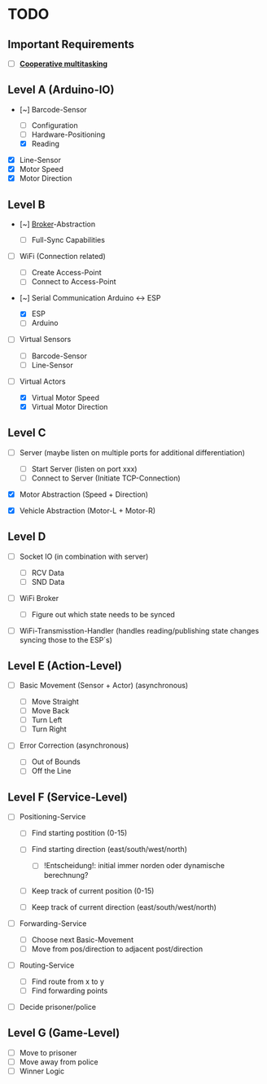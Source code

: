 # TODO

## Important Requirements

* [ ] [__Cooperative multitasking__](https://en.wikipedia.org/wiki/Cooperative_multitasking)

## Level A (Arduino-IO)

* [~] Barcode-Sensor

    * [ ] Configuration
    * [ ] Hardware-Positioning
    * [x] Reading

* [x] Line-Sensor
* [x] Motor Speed
* [x] Motor Direction

## Level B

* [~] [Broker](https://en.wikipedia.org/wiki/Broker_pattern)-Abstraction

    * [ ] Full-Sync Capabilities

* [ ] WiFi (Connection related)

    * [ ] Create Access-Point
    * [ ] Connect to Access-Point

* [~] Serial Communication Arduino <-> ESP

    * [x] ESP
    * [ ] Arduino

* [ ] Virtual Sensors

    * [ ] Barcode-Sensor
    * [ ] Line-Sensor

* [ ] Virtual Actors

    * [x] Virtual Motor Speed
    * [x] Virtual Motor Direction

## Level C

* [ ] Server (maybe listen on multiple ports for additional differentiation)

    * [ ] Start Server (listen on port xxx)
    * [ ] Connect to Server (Initiate TCP-Connection)

* [x] Motor Abstraction (Speed + Direction)
* [x] Vehicle Abstraction (Motor-L + Motor-R)

## Level D

* [ ] Socket IO (in combination with server)

    * [ ] RCV Data
    * [ ] SND Data

* [ ] WiFi Broker

    * [ ] Figure out which state needs to be synced

* [ ] WiFi-Transmisstion-Handler (handles reading/publishing state changes syncing those to the ESP´s)

## Level E (Action-Level)

* [ ] Basic Movement (Sensor + Actor) (asynchronous)

    * [ ] Move Straight
    * [ ] Move Back
    * [ ] Turn Left
    * [ ] Turn Right

* [ ] Error Correction (asynchronous)

    * [ ] Out of Bounds
    * [ ] Off the Line

## Level F (Service-Level)

* [ ] Positioning-Service

    * [ ] Find starting postition (0-15)
    * [ ] Find starting direction (east/south/west/north)

        * [ ] !Entscheidung!: initial immer norden oder dynamische berechnung?

    * [ ] Keep track of current position (0-15)
    * [ ] Keep track of current direction (east/south/west/north)

* [ ] Forwarding-Service

    * [ ] Choose next Basic-Movement
    * [ ] Move from pos/direction to adjacent post/direction

* [ ] Routing-Service
    
    * [ ] Find route from x to y
    * [ ] Find forwarding points

* [ ] Decide prisoner/police

## Level G (Game-Level)

* [ ] Move to prisoner
* [ ] Move away from police
* [ ] Winner Logic